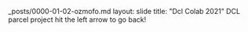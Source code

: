 _posts/0000-01-02-ozmofo.md
layout: slide
title: "Dcl Colab 2021"
DCL parcel project
hit the left arrow to go back!
